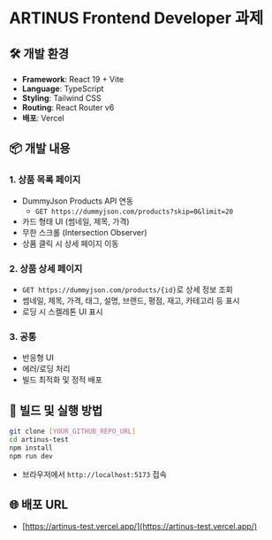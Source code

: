 # ARTINUS Frontend Developer 과제

## 🛠️ 개발 환경

- **Framework**: React 19 + Vite
- **Language**: TypeScript
- **Styling**: Tailwind CSS
- **Routing**: React Router v6
- **배포**: Vercel

## 📦 개발 내용

### 1. 상품 목록 페이지

- DummyJson Products API 연동
  - `GET https://dummyjson.com/products?skip=0&limit=20`
- 카드 형태 UI (썸네일, 제목, 가격)
- 무한 스크롤 (Intersection Observer)
- 상품 클릭 시 상세 페이지 이동

### 2. 상품 상세 페이지

- `GET https://dummyjson.com/products/{id}`로 상세 정보 조회
- 썸네일, 제목, 가격, 태그, 설명, 브랜드, 평점, 재고, 카테고리 등 표시
- 로딩 시 스켈레톤 UI 표시

### 3. 공통

- 반응형 UI
- 에러/로딩 처리
- 빌드 최적화 및 정적 배포

## 🚀 빌드 및 실행 방법

```bash
git clone [YOUR_GITHUB_REPO_URL]
cd artinus-test
npm install
npm run dev
```

- 브라우저에서 `http://localhost:5173` 접속

## 🌐 배포 URL

- [https://artinus-test.vercel.app/](https://artinus-test.vercel.app/)
